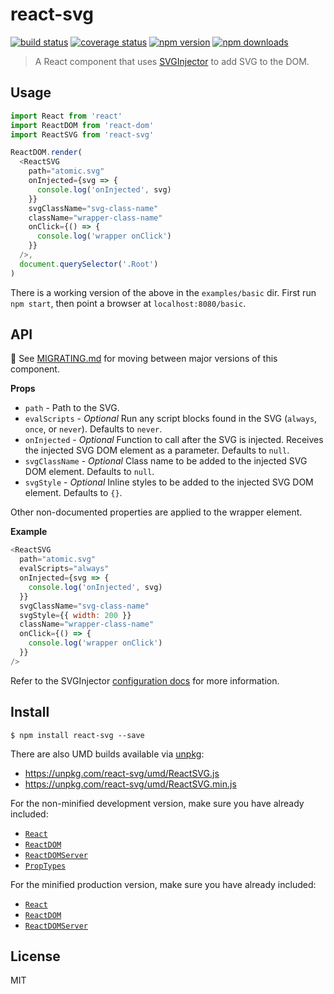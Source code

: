 # react-svg

[![build status](https://img.shields.io/travis/tanem/react-svg/master.svg?style=flat-square)](https://travis-ci.org/tanem/react-svg)
[![coverage status](https://img.shields.io/codecov/c/github/tanem/react-svg.svg?style=flat-square)](https://codecov.io/gh/tanem/react-svg)
[![npm version](https://img.shields.io/npm/v/react-svg.svg?style=flat-square)](https://www.npmjs.com/package/react-svg)
[![npm downloads](https://img.shields.io/npm/dm/react-svg.svg?style=flat-square)](https://www.npmjs.com/package/react-svg)

> A React component that uses [SVGInjector](https://github.com/tanem/SVGInjector) to add SVG to the DOM.

## Usage

```js
import React from 'react'
import ReactDOM from 'react-dom'
import ReactSVG from 'react-svg'

ReactDOM.render(
  <ReactSVG
    path="atomic.svg"
    onInjected={svg => {
      console.log('onInjected', svg)
    }}
    svgClassName="svg-class-name"
    className="wrapper-class-name"
    onClick={() => {
      console.log('wrapper onClick')
    }}
  />,
  document.querySelector('.Root')
)
```

There is a working version of the above in the `examples/basic` dir. First run `npm start`, then point a browser at `localhost:8080/basic`.

## API

:eyes: See [MIGRATING.md](MIGRATING.md) for moving between major versions of this component.

**Props**

* `path` - Path to the SVG.
* `evalScripts` - _Optional_ Run any script blocks found in the SVG (`always`, `once`, or `never`). Defaults to `never`.
* `onInjected` - _Optional_ Function to call after the SVG is injected. Receives the injected SVG DOM element as a parameter. Defaults to `null`.
* `svgClassName` - _Optional_ Class name to be added to the injected SVG DOM element. Defaults to `null`.
* `svgStyle` - _Optional_ Inline styles to be added to the injected SVG DOM element. Defaults to `{}`.

Other non-documented properties are applied to the wrapper element.

**Example**

```js
<ReactSVG
  path="atomic.svg"
  evalScripts="always"
  onInjected={svg => {
    console.log('onInjected', svg)
  }}
  svgClassName="svg-class-name"
  svgStyle={{ width: 200 }}
  className="wrapper-class-name"
  onClick={() => {
    console.log('wrapper onClick')
  }}
/>
```

Refer to the SVGInjector [configuration docs](https://github.com/tanem/SVGInjector#configuration) for more information.

## Install

```
$ npm install react-svg --save
```

There are also UMD builds available via [unpkg](https://unpkg.com/):

* https://unpkg.com/react-svg/umd/ReactSVG.js
* https://unpkg.com/react-svg/umd/ReactSVG.min.js

For the non-minified development version, make sure you have already included:

* [`React`](https://unpkg.com/react/umd/react.development.js)
* [`ReactDOM`](https://unpkg.com/react-dom/umd/react-dom.development.js)
* [`ReactDOMServer`](https://unpkg.com/react-dom/umd/react-dom-server.browser.development.js)
* [`PropTypes`](https://unpkg.com/prop-types/prop-types.js)

For the minified production version, make sure you have already included:

* [`React`](https://unpkg.com/react/umd/react.production.min.js)
* [`ReactDOM`](https://unpkg.com/react-dom/umd/react-dom.production.min.js)
* [`ReactDOMServer`](https://unpkg.com/react-dom/umd/react-dom-server.browser.production.min.js)

## License

MIT
